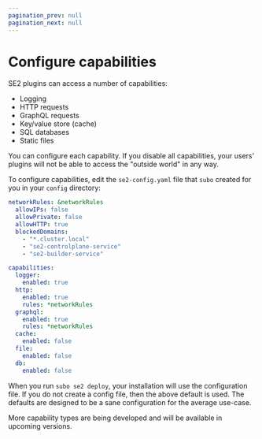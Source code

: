 ```yaml
---
pagination_prev: null
pagination_next: null
---
```


# Configure capabilities

SE2 plugins can access a number of capabilities:

* Logging
* HTTP requests
* GraphQL requests
* Key/value store (cache)
* SQL databases
* Static files

You can configure each capability. If you disable all capabilities, your users' plugins will not be able to access the "outside world" in any way.

To configure capabilities, edit the `se2-config.yaml` file that `subo` created for you in your `config` directory:

```yaml
networkRules: &networkRules
  allowIPs: false
  allowPrivate: false
  allowHTTP: true
  blockedDomains:
    - "*.cluster.local"
    - "se2-controlplane-service"
    - "se2-builder-service"

capabilities:
  logger:
    enabled: true
  http:
    enabled: true
    rules: *networkRules
  graphql:
    enabled: true
    rules: *networkRules
  cache:
    enabled: false
  file:
    enabled: false
  db:
    enabled: false
```

When you run `subo se2 deploy`, your installation will use the configuration file. If you do not create a config file, then the above default is used. The defaults are designed to be a sane configuration for the average use-case.

More capability types are being developed and will be available in upcoming versions.

